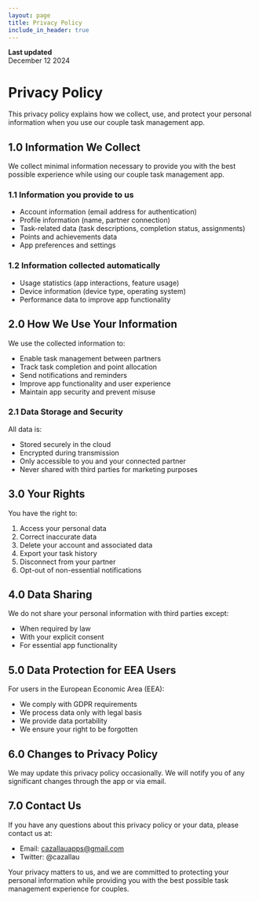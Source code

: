 ```yaml
---
layout: page
title: Privacy Policy
include_in_header: true
---
```


**Last updated**  
December 12 2024

# Privacy Policy
This privacy policy explains how we collect, use, and protect your personal information when you use our couple task management app.

## 1.0 Information We Collect
We collect minimal information necessary to provide you with the best possible experience while using our couple task management app.

### 1.1 Information you provide to us
- Account information (email address for authentication)
- Profile information (name, partner connection)
- Task-related data (task descriptions, completion status, assignments)
- Points and achievements data
- App preferences and settings

### 1.2 Information collected automatically
- Usage statistics (app interactions, feature usage)
- Device information (device type, operating system)
- Performance data to improve app functionality

## 2.0 How We Use Your Information
We use the collected information to:
- Enable task management between partners
- Track task completion and point allocation
- Send notifications and reminders
- Improve app functionality and user experience
- Maintain app security and prevent misuse

### 2.1 Data Storage and Security
All data is:
- Stored securely in the cloud
- Encrypted during transmission
- Only accessible to you and your connected partner
- Never shared with third parties for marketing purposes

## 3.0 Your Rights
You have the right to:
1. Access your personal data
2. Correct inaccurate data
3. Delete your account and associated data
4. Export your task history
5. Disconnect from your partner
6. Opt-out of non-essential notifications

## 4.0 Data Sharing
We do not share your personal information with third parties except:
- When required by law
- With your explicit consent
- For essential app functionality

## 5.0 Data Protection for EEA Users
For users in the European Economic Area (EEA):
- We comply with GDPR requirements
- We process data only with legal basis
- We provide data portability
- We ensure your right to be forgotten

## 6.0 Changes to Privacy Policy
We may update this privacy policy occasionally. We will notify you of any significant changes through the app or via email.

## 7.0 Contact Us
If you have any questions about this privacy policy or your data, please contact us at:
- Email: cazallauapps@gmail.com
- Twitter: @cazallau

Your privacy matters to us, and we are committed to protecting your personal information while providing you with the best possible task management experience for couples.